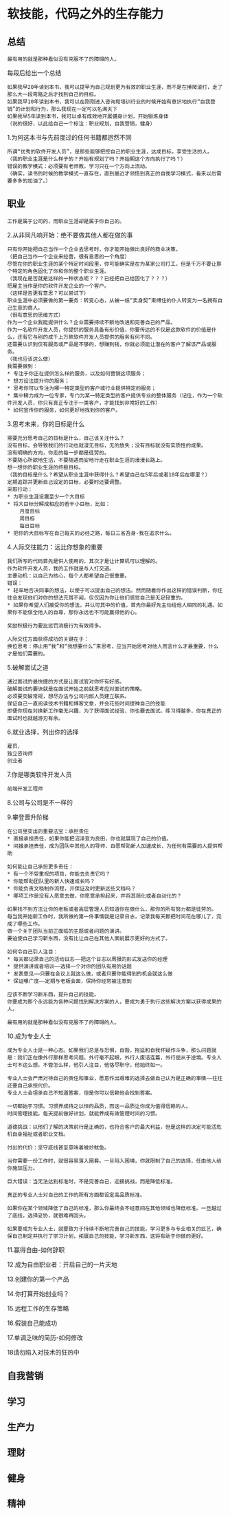 # 软技能，代码之外的生存能力

## 总结

	最有用的就是那种看似没有克服不了的障碍的人。

每段后给出一个总结

	如果我早20年读到本书，我可以提早为自己规划更为有效的职业生涯，而不是在摸爬滚打，走了那么大一段弯路之后才找到自己的目标。
	如果我早10年读到本书，我可以在刚刚进入咨询和培训行业的时候开始有意识地执行“自我营销”的计划和行为，那么我现在一定可以名满天下
	如果我早5年读到本书，我可以卓有成效地开展健身计划，开始锻炼身体
	（说的很好，以此给自己一个标注：职业规划，自我营销，健身）

1.为何这本书与先前度过的任何书籍都迥然不同

	所谓“优秀的软件开发人员”，是那些能够把控自己的职业生涯，达成目标，享受生活的人。
	（我的职业生涯是什么样子的？开始有规划了吗？开始朝这个方向执行了吗？）
	错误的教学模式：必须要有老师教，学习只在一个方向上流动。
	（确实，读书的时候的教学模式一直存在，直到最近才领悟到真正的自我学习模式，看来以后需要多多的加油了。）


## 职业

	工作是属于公司的，而职业生涯却是属于你自己的。

2.从非同凡响开始：绝不要做其他人都在做的事

	只有你开始把自己当作一个企业去思考时，你才能开始做出良好的商业决策。
	（把自己当作一个企业来经营，很有意思的一个角度）
	尽管在你的职业生涯的某个特定时间段里，你可能确实是在为某家公司打工，但是千万不要让那个特定的角色固化了你和你的整个职业生涯。
	（我现在是否就是这样的一种状态呢？？？已经把自己给固化了？？？）
	把雇主当作是你的软件开发企业的一个客户。
	（这样是否更有意思？可以尝试下）
	职业生涯中必须要做的第一要务：转变心态，从被一纸“卖身契”束缚住的仆人转变为一名拥有自己生意的商人。
	（很有意思的思维方式）
	作为一个企业我能提供什么？企业需要持续不断地改进和完善自己的产品。
	作为一名软件开发人员，你提供的服务具备有形价值，你要传达的不仅是这款软件的价值是什么，还有它与别的成千上万款软件开发人员提供的服务有何不同。
	还需要认识到仅有服务或产品是不够的，想赚到钱，你就必须能让潜在的客户了解该产品或服务。
	（我也应该这么做）
	我需要做到：
	* 专注于你正在提供怎么样的服务，以及如何营销这项服务；
	* 想方设法提升你的服务；
	* 思考你可以专注为哪一特定类型的客户或行业提供特定的服务；
	* 集中精力成为一位专家，专门为某一特定类型的客户提供专业的整体服务（记住，作为一个软件开发人员，你只有真正专注于一类客户，才能找到非常好的工作）
	* 如何宣传你的服务，如何更好地找到你的客户。


3.思考未来，你的目标是什么

	需要充分思考自己的目标是什么，自己该关注什么？
	没有目标，会导致我们的行动也就漫无目标，无的放失；没有目标就没有实质性的成果。
	没有明确的方向，你走的每一步都是徒劳的。
	不要随心所欲地生活，不要随遇而安地行走在职业生涯的漫漫长路上。
	想一想你的职业生涯的终极目标。
	（我的目标是什么？希望从职业生涯中获得什么？希望自己在5年后或者10年后在哪里？）
	定期追踪并更新自己设定的目标，必要时还要调整。
	采取行动：
	* 为职业生涯设置至少一个大目标
	* 将大目标分解成相应的若干小目标，比如：
		月度目标
		周目标
		每日目标
	* 把你的大目标写在自己每天的必经之路，每日三省吾身-我在追求什么。

4.人际交往能力：远比你想象的重要

	我们所写的代码首先是供人使用的，其次才是让计算机可以理解的。
	作为软件开发人员，我的工作就是与人打交道。
	主要动机：以自己为核心，每个人都希望自己很重要。
	错误：
	* 轻率地否决同事的想法，以便于可以提出自己的想法。然而随着你作出这样的错误判断，你往往会发现他们对你的想法充耳不闻，仅仅因为你让他们感觉自己是无足轻重的。
	* 如果你希望人们接受你的想法，并认可其中的价值，首先你最好先主动给他人相同的礼遇。如果你不能保全他人的自尊，那你永远也不可能赢得他的心。

	奖励积极行为要比惩罚消极行为有效得多。

	人际交往方面获得成功的关键在于：
	换位思考：停止用“我”和“我想要什么”来思考，应当开始思考对他人而言什么才最重要，什么才是他们需要的。


5.破解面试之道

	通过面试的最快捷的方式是让面试官对你怀有好感。
	破解面试的要诀就是在面试开始之前就思考应对面试的策略。
	必须要突破常规，想尽办法与公司内部人员建立联系。
	保证自己一直阅读技术书籍和博客文章，并会花些时间提神自己的技能
	即便你现在对换新工作毫无兴趣，为了获得面试经验，你也要去面试。练习得越多，你在真正的面试时也就越游刃有余。

6.就业选择，列出你的选择

	雇员，
	独立咨询师
	创业者

7.你是哪类软件开发人员
	
	前端开发工程师

8.公司与公司是不一样的


9.攀登晋升阶梯

	在公司里突出的重要法宝：承担责任
	* 直接承担责任，如果你能把沼泽变为良田，你也就展现了自己的价值。
	* 间接承担责任，成为团队中其他人的导师，自愿帮助新人加速成长，为任何有需要的人提供帮助

	如何能让自己承担更多责任：
	* 有一个不受重视的项目，你能去负责它吗？
	* 你能帮助团队里的新人快速成长吗？
	* 你能负责文档制作流程，并保证及时更新这些文档吗？
	* 哪项工作是没有人愿意去做，你愿意承担起来，并将其简化或者自动化的？

	如果找不到方法让你的老板或者高层管理人员知道你在做什么，那你的所有努力都是徒劳的。
	每当我开始新工作时，我所做的第一件事情就是记录日志，记录我每天都把时间花在哪儿了，完成了哪些工作。
	做一个关于团队当前正面临的主题或者问题的演讲。
	要迫使自己学习新东西，没有比让自己在其他人面前展示更好的方式了。

	如何令自己引人注目：
	* 每天都记录自己的活动日志——把这个日志以周报的形式发送你的经理
	* 提供演讲或者培训——选择一个对你的团队有用的话题
	* 发表意见——只要在会议上就这么做，或者只要你能得到的机会就这么做
	* 保证曝广度——定期与老板会面，保持你经常被注意到

	应该不断学习新东西，提升自己的技能。
	你要成为那个永远能为各种问题找到解决方案的人，要成为勇于执行这些解决方案以获得成果的人。

	最有用的就是那种看似没有克服不了的障碍的人。

10.成为专业人士

	成为专业人士是一种心态。如果我们总是与恐惧，自毁，拖延和自我怀疑作斗争，那么问题就是：我们正在像外行那样思考问题。外行毫不起眼，外行人废话连篇，外行屈从于逆境。专业人士可不这么想。不管怎么样，他引人注目，他恪尽职守，他始终如一。

	专业人士会严肃对待自己的责任和事业，愿意作出艰难的选择去做自己认为是正确的事情——往往还要自己承担代价。
	专业人士会坦承自己不知道答案，但是你可以信赖他会找到答案。

	一切都始于习惯。习惯养成持之以恒的品质，而这一品质让你成为值得信赖的人。
	时间管理技能。每天提前做好计划，就能养成有效管理时间的习惯。

	道德挑战：以他们了解的决策前行是正确的，也符合客户的最大利益，但是这样的决定可能活危机自身福祉或者职业文档。

	付出的代价：坚守底线甚至意味着被炒鱿鱼。

	当你需要一份工作时，就很容易落入圈套。一旦陷入困境，你就限制了自己的选择，任由他人给你施加压力。

	巨大错误：当无法达到标准时，不是完善自己，迎接挑战，而是降低标准。

	真正的专业人士对自己的工作的所有方面都设定高品质标准。

	如果你在某个领域降低了自己的标准，那么你最终会不经意间在其他领域也降低标准。一旦越过了底线，选择妥协，就很难再回头。

	如果要成为专业人士，就要致力于持续不断地完善自己的技能，学习更多与专业相关的匠艺，确保自己制定并执行了学习计划，拓展自己的技能，学习新东西，这将有助于你做的更好。
	

11.赢得自由-如何辞职

12.成为自由职业者：开启自己的一片天地

13.创建你的第一个产品

14.你打算开始创业吗？

15.远程工作的生存策略

16.假装自己能成功

17.单调乏味的简历-如何修改

18请勿陷入对技术的狂热中


## 自我营销

## 学习

## 生产力

## 理财

## 健身

## 精神